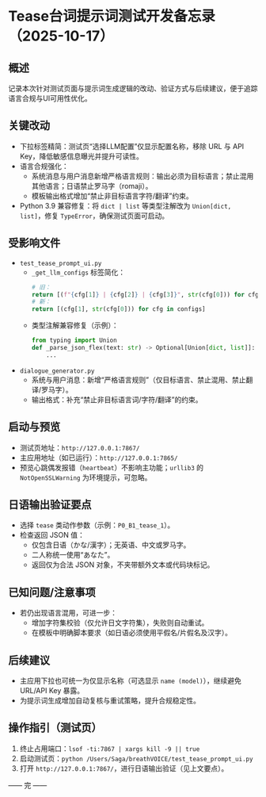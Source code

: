 # Tease台词提示词测试开发备忘录（2025-10-17）

## 概述
记录本次针对测试页面与提示词生成逻辑的改动、验证方式与后续建议，便于追踪语言合规与UI可用性优化。

## 关键改动
- 下拉标签精简：测试页“选择LLM配置”仅显示配置名称，移除 URL 与 API Key，降低敏感信息曝光并提升可读性。
- 语言合规强化：
  - 系统消息与用户消息新增严格语言规则：输出必须为目标语言；禁止混用其他语言；日语禁止罗马字（romaji）。
  - 模板输出格式增加“禁止非目标语言字符/翻译”约束。
- Python 3.9 兼容修复：将 `dict | list` 等类型注解改为 `Union[dict, list]`，修复 `TypeError`，确保测试页面可启动。

## 受影响文件
- `test_tease_prompt_ui.py`
  - `_get_llm_configs` 标签简化：
    ```python
    # 旧：
    return [(f"{cfg[1]} | {cfg[2]} | {cfg[3]}", str(cfg[0])) for cfg in configs]
    # 新：
    return [(cfg[1], str(cfg[0])) for cfg in configs]
    ```
  - 类型注解兼容修复（示例）：
    ```python
    from typing import Union
    def _parse_json_flex(text: str) -> Optional[Union[dict, list]]:
        ...
    ```
- `dialogue_generator.py`
  - 系统与用户消息：新增“严格语言规则”（仅目标语言、禁止混用、禁止翻译/罗马字）。
  - 输出格式：补充“禁止非目标语言词/字符/翻译”的约束。

## 启动与预览
- 测试页地址：`http://127.0.0.1:7867/`
- 主应用地址（如已运行）：`http://127.0.0.1:7865/`
- 预览心跳偶发报错（`heartbeat`）不影响主功能；`urllib3` 的 `NotOpenSSLWarning` 为环境提示，可忽略。

## 日语输出验证要点
- 选择 `tease` 类动作参数（示例：`P0_B1_tease_1`）。
- 检查返回 JSON 值：
  - 仅包含日语（かな/漢字）；无英语、中文或罗马字。
  - 二人称统一使用“あなた”。
  - 返回仅为合法 JSON 对象，不夹带额外文本或代码块标记。

## 已知问题/注意事项
- 若仍出现语言混用，可进一步：
  - 增加字符集校验（仅允许日文字符集），失败则自动重试。
  - 在模板中明确脚本要求（如日语必须使用平假名/片假名及汉字）。

## 后续建议
- 主应用下拉也可统一为仅显示名称（可选显示 `name (model)`），继续避免 URL/API Key 暴露。
- 为提示词生成增加自动复核与重试策略，提升合规稳定性。

## 操作指引（测试页）
1. 终止占用端口：`lsof -ti:7867 | xargs kill -9 || true`
2. 启动测试页：`python /Users/Saga/breathVOICE/test_tease_prompt_ui.py`
3. 打开 `http://127.0.0.1:7867/`，进行日语输出验证（见上文要点）。

—— 完 ——